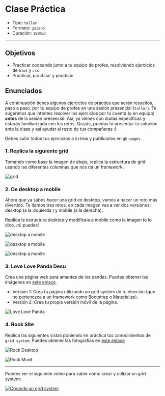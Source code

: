 # Clase Práctica

- Tipo: `taller`
- Formato: `guiado`
- Duración: `180min`

***

## Objetivos

- Practicar codeando junto a tu equipo de profes, resolviendo ejercicios de
  `html` y `css`
- Practicar, practicar y practicar

## Enunciados

A continuación tienes algunos ejercicios de práctica que serán resueltos, paso a
paso, por tu equipo de profes en una sesión presencial (`taller`). Te sugerimos
que intentes resolver los ejercicios por tu cuenta (o en equipo) **antes** de la
sesión presencial. Así, ya vienes con dudas específicas y estarás familiarizada
con los retos. Quizás, puedas tú presentar tu solución ante la clase y así
ayudar al resto de tus compañeras :)

Debes subir todos tus ejercicios a `GitHub` y publicarlos en `gh-pages`.

### 1. Replica la siguiente grid

Tomando como base la imagen de abajo, replíca la estructura de grid usando las diferentes columnas que nos da un framework.

![grid](https://raw.githubusercontent.com/Laboratoria/curricula-js/3f8afb2f9db271342808d21647911c1de5c7d19f/04-social-network/00-rwd/06-guided-exercises/ejercicio-grid-gral.png)

### 2. De desktop a mobile

Ahora que ya sabes hacer una grid en desktop, vamos a hacer un reto más divertido.
Te damos tres retos, en cada imagen vas a ver dos versiones: desktop (a la izquierda ) y mobile (a la derecha).

Replica la estructura desktop y modifícala a mobile como la imagen te lo dice, ¡tú puedes!

![desktop a mobile](https://raw.githubusercontent.com/Laboratoria/curricula-js/3f8afb2f9db271342808d21647911c1de5c7d19f/04-social-network/00-rwd/06-guided-exercises/ex-desktop-mobile.png)

![desktop a mobile](https://raw.githubusercontent.com/Laboratoria/curricula-js/3f8afb2f9db271342808d21647911c1de5c7d19f/04-social-network/00-rwd/06-guided-exercises/ex-desktop-mobile2.png)

![desktop a mobile](https://raw.githubusercontent.com/Laboratoria/curricula-js/3f8afb2f9db271342808d21647911c1de5c7d19f/04-social-network/00-rwd/06-guided-exercises/ex-desktop-mobile3.png)

### 3. Love Love Panda Desu

Crea una página web para amantes de los pandas. Puedes obtener las imágenes en [este enlace](https://drive.google.com/drive/folders/1H0v3wCL7I3cJWvJDs9anlCrJpg8FZv1p?usp=sharing).

- Versión 1: Crea tu página utilizando un grid system de tu elección (que no
  pertenezca a un framework como Bootstrap o Materialize).
- Versión 2: Crea tu propia versión móvil de la página.

![Love Love Panda](https://raw.githubusercontent.com/Laboratoria/curricula-js/a5233dee21c1cb455bc0c044ad4eb0f6b906f960/04-social-network/00-rwd/05-guided-exercises/love-love-panda.png)

### 4. Rock Site

Replica las siguientes vistas poniendo en práctica tus conocimientos de `grid system`.
Puedes obtener las fotografías en [este enlace](https://drive.google.com/drive/folders/1i9wBosEqkP3LEwBsB-T8089-NY5rhZuN?usp=sharing)

![Rock Desktop](https://raw.githubusercontent.com/Laboratoria/curricula-js/a5233dee21c1cb455bc0c044ad4eb0f6b906f960/04-social-network/00-rwd/05-guided-exercises/rock-desktop.png)

![Rock Movil](https://raw.githubusercontent.com/Laboratoria/curricula-js/a5233dee21c1cb455bc0c044ad4eb0f6b906f960/04-social-network/00-rwd/05-guided-exercises/rock-movil.png)

***

Puedes ver el siguiente video para saber cómo crear y utilizar un grid system:

[![Creando un grid system](https://img.youtube.com/vi/uUGHF0dM6GA/0.jpg)](https://www.youtube.com/watch?v=uUGHF0dM6GA)
